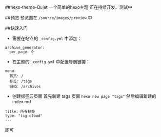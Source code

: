 ##hexo-theme-Quiet
一个简单的hexo主题
正在持续开发、测试中

##预览
预览图在 ```/source/images/preview``` 中

##快速入门
- 需要在站点的 `_config.yml` 中添加：
```
archive_generator:
  per_page: 0
```
- 在主题的 `_config.yml` 中配置导航链接：
```
menu:
  首页: /
  标签: /tags
  归档: /archives
```
- 创建标签云页面
首先新建 tags 页面
``` hexo new page "tags" ```
然后编辑新建的 index.md
```
title: 所有标签
type: "tag-cloud"
---
```
即可